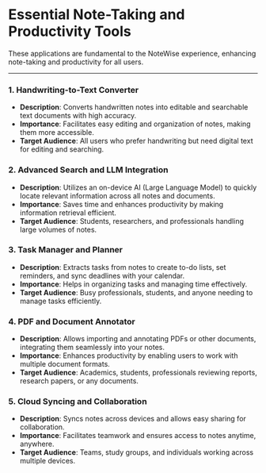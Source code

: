 # Essential Note-Taking and Productivity Tools

These applications are fundamental to the NoteWise experience, enhancing note-taking and productivity for all users.

---

### 1. Handwriting-to-Text Converter

- **Description**: Converts handwritten notes into editable and searchable text documents with high accuracy.
- **Importance**: Facilitates easy editing and organization of notes, making them more accessible.
- **Target Audience**: All users who prefer handwriting but need digital text for editing and searching.

### 2. Advanced Search and LLM Integration

- **Description**: Utilizes an on-device AI (Large Language Model) to quickly locate relevant information across all notes and documents.
- **Importance**: Saves time and enhances productivity by making information retrieval efficient.
- **Target Audience**: Students, researchers, and professionals handling large volumes of notes.

### 3. Task Manager and Planner

- **Description**: Extracts tasks from notes to create to-do lists, set reminders, and sync deadlines with your calendar.
- **Importance**: Helps in organizing tasks and managing time effectively.
- **Target Audience**: Busy professionals, students, and anyone needing to manage tasks efficiently.

### 4. PDF and Document Annotator

- **Description**: Allows importing and annotating PDFs or other documents, integrating them seamlessly into your notes.
- **Importance**: Enhances productivity by enabling users to work with multiple document formats.
- **Target Audience**: Academics, students, professionals reviewing reports, research papers, or any documents.

### 5. Cloud Syncing and Collaboration

- **Description**: Syncs notes across devices and allows easy sharing for collaboration.
- **Importance**: Facilitates teamwork and ensures access to notes anytime, anywhere.
- **Target Audience**: Teams, study groups, and individuals working across multiple devices.

